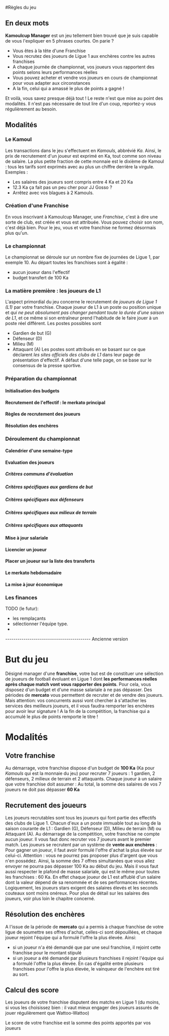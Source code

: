#Règles du jeu

## En deux mots
**Kamoulcup Manager** est un jeu tellement bien trouvé que je suis capable de vous l'expliquer en 5 phrases courtes. On parie ?

- Vous êtes à la tête d'une Franchise
- Vous recrutez des joueurs de Ligue 1 aux enchères contre les autres franchises
- A chaque journée de championnat, vos joueurs vous rapportent des points selons leurs performances réelles
- Vous pouvez acheter et vendre vos joueurs en cours de championnat pour vous adapter aux circonstances
- A la fin, celui qui a amassé le plus de points a gagné !

Et voilà, vous savez presque déjà tout ! Le reste n'est que mise au point des modalités. Il n'est pas nécessaire de tout lire d'un coup, reportez-y vous régulièrement au besoin.


## Modalités

### Le Kamoul
Les transactions dans le jeu s'effectuent en *Kamouls*, abbrévié *Ka*. Ainsi, le prix de recrutement d'un joueur est exprimé en Ka, tout comme son niveau de salaire. La plus petite fraction de cette monnaie est le dixième de Kamoul : tous les tarifs sont exprimés avec au plus un chiffre derrière la virgule.
Exemples :
- Les salaires des joueurs sont compris entre 4 Ka et 20 Ka
- 12.3 Ka ça fait pas un peu cher pour JJ Gosso ?
- Arrêtez avec vos blagues à 2 Kamouls.

### Création d'une Franchise
En vous inscrivant à Kamoulcup Manager, une *Franchise*, c'est à dire une sorte de club, est créée et vous est attribuée. Vous pouvez choisir son nom, c'est déjà bien. Pour le jeu, vous et votre franchise ne formez désormais plus qu'un.

### Le championnat
Le championnat se déroule sur un nombre fixe de journées de Ligue 1, par exemple 10. Au départ toutes les franchises sont à égalité :
- aucun joueur dans l'effectif
- budget transfert de 100 Ka

### La matière première : les joueurs de L1
L'aspect primordial du jeu concerne le recrutement de *joueurs de Ligue 1 (L1)* par votre franchise. Chaque joueur de L1 à un poste ou position unique et *qui ne peut absolument pas changer pendant toute la durée d'une saison de L1*, et ce même si son entraîneur prend l'habitude de le faire jouer à un poste réel différent. Les postes possibles sont
- Gardien de but (G)
- Défenseur (D)
- Milieu (M)
- Attaquant (A)
Les postes sont attribués en se basant sur ce que déclarent *les sites officiels des clubs de L1* dans leur page de présentation d'effectif. A défaut d'une telle page, on se base sur le consensus de la presse sportive.

### Préparation du championnat

#### Initialisation des budgets

#### Recrutement de l'effectif : le merkato principal

#### Règles de recrutement des joueurs

#### Résolution des enchères

### Déroulement du championnat

#### Calendrier d'une semaine-type

#### Evaluation des joueurs

##### Critères communs d'évaluation

##### Critères spécifiques aux gardiens de but

##### Critères spécifiques aux défenseurs

##### Critères spécifiques aux milieux de terrain

##### Critères spécifiques aux attaquants

#### Mise à jour salariale

#### Licencier un joueur

#### Placer un joueur sur la liste des transferts

#### Le merkato hebdomadaire

#### La mise à jour économique

### Les finances


TODO (le futur):
- les remplaçants
- sélectionner l'équipe type.
- 


------------------------------------------ Ancienne version

# But du jeu
Désigné manager d'une **franchise**, votre but est de constituer une sélection de joueurs de football évoluant en Ligue 1 dont **les performances réelles après chaque match vont vous rapporter des points**. Pour cela, vous disposez d'un budget et d'une masse salariale à ne pas dépasser. Des périodes de **mercato** vous permettent de recruter et de vendre des joueurs. Mais attention: vos concurrents aussi vont chercher à s'attacher les services des meilleurs joueurs, et il vous faudra remporter les enchères pour avoir leur signature !
A la fin de la compétition, la franchise qui a accumulé le plus de points remporte le titre !

# Modalités

## Votre franchise
Au démarrage, votre franchise dispose d'un budget de **100 Ka** (Ka pour *Kamouls* qui est la monnaie du jeu) pour recruter 7 joueurs : 1 gardien, 2 défenseurs, 2 milieux de terrain et 2 attaquants. Chaque joueur à un salaire que votre franchise doit assumer : Au total, la somme des salaires de vos 7 joueurs ne doit pas dépasser **60 Ka**

## Recrutement des joueurs
Les joueurs recrutables sont tous les joueurs qui font partie des effectifs des clubs de Ligue 1. Chacun d'eux a un poste immuable tout au long de la saison courante de L1 : Gardien (G), Défenseur (D), Milieu de terrain (M) ou Attaquant (A).
Au démarrage de la compétition, votre franchise ne compte aucun joueur. Il vous faut donc recruter vos 7 joueurs avant le premier match.
Les joueurs se recrutent par un système de **vente aux enchères** : Pour gagner un joueur, il faut avoir formulé l'offre d'achat la plus élevée sur celui-ci. Attention : vous ne pourrez pas proposer plus d'argent que vous n'en possédez. Ainsi, la somme des 7 offres simultanées que vous allez envoyer ne pourra pas dépasser 100 Ka au début du jeu.
Mais il vous faut aussi respecter le plafond de masse salariale, qui est le même pour toutes les franchises : 60 Ka. En effet chaque joueur de L1 est affublé d'un salaire dont la valeur dépend de sa renommée et de ses performances récentes. Logiquement, les joueurs stars exigent des salaires élevés et les seconds couteaux sont moins onéreux. Pour plus de détail sur les salaires des joueurs, voir plus loin le chapitre concerné.

## Résolution des enchères
A l'issue de la période de **mercato** qui a permis à chaque franchise de votre ligue de soumettre ses offres d'achat, celles-ci sont dépouillées, et chaque joueur rejoint l'équipe qui a formulé l'offre la plus élevée. Ainsi:
 - si un joueur n'a été demandé que par une seul franchise, il rejoint cette franchise pour le montant stipulé
 - si un joueur a été demandé par plusieurs franchises il rejoint l'équipe qui a formulé l'offre la plus élevée. En cas d'égalité entre plusieurs franchises pour l'offre la plus élevée, le vainqueur de l'enchère est tiré au sort.
 



## Calcul des score
Les joueurs de votre franchise disputent des matchs en Ligue 1 (du moins, si vous les choisissez bien : il vaut mieux engager des joueurs assurés de jouer régulièrement que Wattoo-Wattoo)

Le score de votre franchise est la somme des points apportés par vos joueurs
